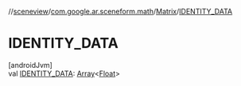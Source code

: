 //[sceneview](../../../index.md)/[com.google.ar.sceneform.math](../index.md)/[Matrix](index.md)/[IDENTITY_DATA](-i-d-e-n-t-i-t-y_-d-a-t-a.md)

# IDENTITY_DATA

[androidJvm]\
val [IDENTITY_DATA](-i-d-e-n-t-i-t-y_-d-a-t-a.md): [Array](https://kotlinlang.org/api/latest/jvm/stdlib/kotlin/-array/index.html)&lt;[Float](https://kotlinlang.org/api/latest/jvm/stdlib/kotlin/-float/index.html)&gt;
